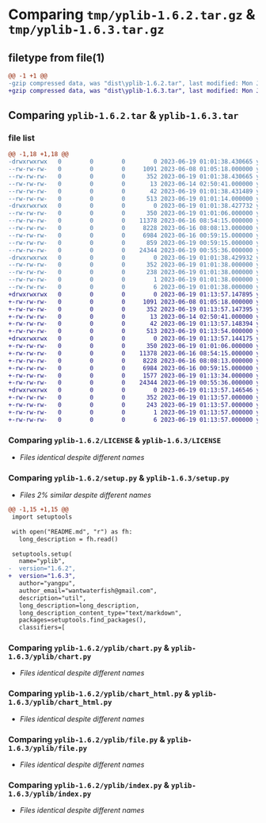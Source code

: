 # Comparing `tmp/yplib-1.6.2.tar.gz` & `tmp/yplib-1.6.3.tar.gz`

## filetype from file(1)

```diff
@@ -1 +1 @@
-gzip compressed data, was "dist\yplib-1.6.2.tar", last modified: Mon Jun 19 01:01:38 2023, max compression
+gzip compressed data, was "dist\yplib-1.6.3.tar", last modified: Mon Jun 19 01:13:57 2023, max compression
```

## Comparing `yplib-1.6.2.tar` & `yplib-1.6.3.tar`

### file list

```diff
@@ -1,18 +1,18 @@
-drwxrwxrwx   0        0        0        0 2023-06-19 01:01:38.430665 yplib-1.6.2/
--rw-rw-rw-   0        0        0     1091 2023-06-08 01:05:18.000000 yplib-1.6.2/LICENSE
--rw-rw-rw-   0        0        0      352 2023-06-19 01:01:38.430665 yplib-1.6.2/PKG-INFO
--rw-rw-rw-   0        0        0       13 2023-06-14 02:50:41.000000 yplib-1.6.2/README.md
--rw-rw-rw-   0        0        0       42 2023-06-19 01:01:38.431489 yplib-1.6.2/setup.cfg
--rw-rw-rw-   0        0        0      513 2023-06-19 01:01:14.000000 yplib-1.6.2/setup.py
-drwxrwxrwx   0        0        0        0 2023-06-19 01:01:38.427732 yplib-1.6.2/yplib/
--rw-rw-rw-   0        0        0      350 2023-06-19 01:01:06.000000 yplib-1.6.2/yplib/__init__.py
--rw-rw-rw-   0        0        0    11378 2023-06-16 08:54:15.000000 yplib-1.6.2/yplib/chart.py
--rw-rw-rw-   0        0        0     8228 2023-06-16 08:08:13.000000 yplib-1.6.2/yplib/chart_html.py
--rw-rw-rw-   0        0        0     6984 2023-06-16 00:59:15.000000 yplib-1.6.2/yplib/file.py
--rw-rw-rw-   0        0        0      859 2023-06-19 00:59:15.000000 yplib-1.6.2/yplib/http.py
--rw-rw-rw-   0        0        0    24344 2023-06-19 00:55:36.000000 yplib-1.6.2/yplib/index.py
-drwxrwxrwx   0        0        0        0 2023-06-19 01:01:38.429932 yplib-1.6.2/yplib.egg-info/
--rw-rw-rw-   0        0        0      352 2023-06-19 01:01:38.000000 yplib-1.6.2/yplib.egg-info/PKG-INFO
--rw-rw-rw-   0        0        0      238 2023-06-19 01:01:38.000000 yplib-1.6.2/yplib.egg-info/SOURCES.txt
--rw-rw-rw-   0        0        0        1 2023-06-19 01:01:38.000000 yplib-1.6.2/yplib.egg-info/dependency_links.txt
--rw-rw-rw-   0        0        0        6 2023-06-19 01:01:38.000000 yplib-1.6.2/yplib.egg-info/top_level.txt
+drwxrwxrwx   0        0        0        0 2023-06-19 01:13:57.147895 yplib-1.6.3/
+-rw-rw-rw-   0        0        0     1091 2023-06-08 01:05:18.000000 yplib-1.6.3/LICENSE
+-rw-rw-rw-   0        0        0      352 2023-06-19 01:13:57.147395 yplib-1.6.3/PKG-INFO
+-rw-rw-rw-   0        0        0       13 2023-06-14 02:50:41.000000 yplib-1.6.3/README.md
+-rw-rw-rw-   0        0        0       42 2023-06-19 01:13:57.148394 yplib-1.6.3/setup.cfg
+-rw-rw-rw-   0        0        0      513 2023-06-19 01:13:54.000000 yplib-1.6.3/setup.py
+drwxrwxrwx   0        0        0        0 2023-06-19 01:13:57.144175 yplib-1.6.3/yplib/
+-rw-rw-rw-   0        0        0      350 2023-06-19 01:01:06.000000 yplib-1.6.3/yplib/__init__.py
+-rw-rw-rw-   0        0        0    11378 2023-06-16 08:54:15.000000 yplib-1.6.3/yplib/chart.py
+-rw-rw-rw-   0        0        0     8228 2023-06-16 08:08:13.000000 yplib-1.6.3/yplib/chart_html.py
+-rw-rw-rw-   0        0        0     6984 2023-06-16 00:59:15.000000 yplib-1.6.3/yplib/file.py
+-rw-rw-rw-   0        0        0     1577 2023-06-19 01:13:34.000000 yplib-1.6.3/yplib/http_util.py
+-rw-rw-rw-   0        0        0    24344 2023-06-19 00:55:36.000000 yplib-1.6.3/yplib/index.py
+drwxrwxrwx   0        0        0        0 2023-06-19 01:13:57.146546 yplib-1.6.3/yplib.egg-info/
+-rw-rw-rw-   0        0        0      352 2023-06-19 01:13:57.000000 yplib-1.6.3/yplib.egg-info/PKG-INFO
+-rw-rw-rw-   0        0        0      243 2023-06-19 01:13:57.000000 yplib-1.6.3/yplib.egg-info/SOURCES.txt
+-rw-rw-rw-   0        0        0        1 2023-06-19 01:13:57.000000 yplib-1.6.3/yplib.egg-info/dependency_links.txt
+-rw-rw-rw-   0        0        0        6 2023-06-19 01:13:57.000000 yplib-1.6.3/yplib.egg-info/top_level.txt
```

### Comparing `yplib-1.6.2/LICENSE` & `yplib-1.6.3/LICENSE`

 * *Files identical despite different names*

### Comparing `yplib-1.6.2/setup.py` & `yplib-1.6.3/setup.py`

 * *Files 2% similar despite different names*

```diff
@@ -1,15 +1,15 @@
 import setuptools
 
 with open("README.md", "r") as fh:
   long_description = fh.read()
 
 setuptools.setup(
   name="yplib",
-  version="1.6.2",
+  version="1.6.3",
   author="yangpu",
   author_email="wantwaterfish@gmail.com",
   description="util",
   long_description=long_description,
   long_description_content_type="text/markdown",
   packages=setuptools.find_packages(),
   classifiers=[
```

### Comparing `yplib-1.6.2/yplib/chart.py` & `yplib-1.6.3/yplib/chart.py`

 * *Files identical despite different names*

### Comparing `yplib-1.6.2/yplib/chart_html.py` & `yplib-1.6.3/yplib/chart_html.py`

 * *Files identical despite different names*

### Comparing `yplib-1.6.2/yplib/file.py` & `yplib-1.6.3/yplib/file.py`

 * *Files identical despite different names*

### Comparing `yplib-1.6.2/yplib/index.py` & `yplib-1.6.3/yplib/index.py`

 * *Files identical despite different names*

